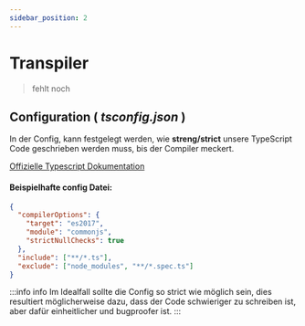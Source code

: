 ```yaml
---
sidebar_position: 2
---
```


# Transpiler

> fehlt noch

## Configuration ( _tsconfig.json_ )

In der Config, kann festgelegt werden, wie **streng/strict** unsere TypeScript Code geschrieben werden muss, bis der Compiler meckert.

[Offizielle Typescript Dokumentation](https://www.typescriptlang.org/tsconfig)

#### Beispielhafte config Datei:

```json
{
  "compilerOptions": {
    "target": "es2017",
    "module": "commonjs",
    "strictNullChecks": true
  },
  "include": ["**/*.ts"],
  "exclude": ["node_modules", "**/*.spec.ts"]
}
```

:::info info
Im Idealfall sollte die Config so strict wie möglich sein, dies resultiert möglicherweise dazu, dass der Code schwieriger zu schreiben ist, aber dafür einheitlicher und bugproofer ist.
:::
